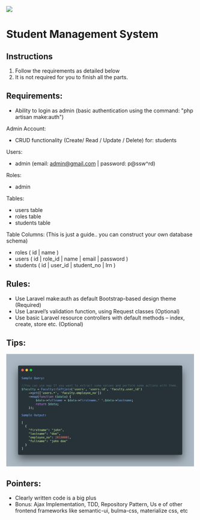 <p align="left"><img src="https://www.webuffsolutions.com/assets/img/webuff_logo-small.png"></p>

# Student Management System

## Instructions

1. Follow the requirements as detailed below
2. It is not required for you to finish all the parts.

## Requirements:
  - Ability to login as admin (basic authentication using the command: "php artisan make:auth")

  Admin Account:
  - CRUD functionality (Create/ Read / Update / Delete) for: students

  Users:
  - admin (email: admin@gmail.com | password: p@ssw^rd)

  Roles:
  - admin

  Tables:
  - users table
  - roles table
  - students table
  
  Table Columns: (This is just a guide.. you can construct your own database schema)
  - roles ( id | name )
  - users ( id | role_id | name | email | password )
  - students ( id | user_id | student_no | lrn )

## Rules:
- Use Laravel make:auth as default Bootstrap-based design theme (Required)
- Use Laravel’s validation function, using Request classes (Optional)
- Use basic Laravel resource controllers with default methods – index, create, store etc. (Optional)

## Tips:
<p align="left"><img src="uploads/tips.png" height=300px; width=500px;></p>

## Pointers:
- Clearly written code is a big plus
- Bonus: Ajax Implementation, TDD, Repository Pattern, Us e of other frontend frameworks like semantic-ui, bulma-css, materialize css, etc
